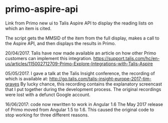 # primo-aspire-api
Link from Primo new ui to Talis Aspire API to display the reading lists on which an item is cited.

The script gets the MMSID of the item from the full display, makes a call to the Aspire API, and then displays the results in Primo.

20/04/2017. Talis have now made available an article on how other Primo customers can implement this integration.  https://support.talis.com/hc/en-us/articles/115002712709-Primo-Explore-Integrations-with-Talis-Aspire

05/05/2017.  I gave a talk at the Talis Insight conference, the recording of which is available at:
 http://go.talis.com/talis-insight-europe-2017-tim-graves
By lucky chance, this recording contains the explanatory screencast that I put together during the development process.  The original recordings were lost with a defunct Google account.

16/06/2017: code now rewritten to work in Angular 1.6
The May 2017 release of Primo moved from Angular 1.5 to 1.6.
This caused the original code to stop working for three different reasons.
